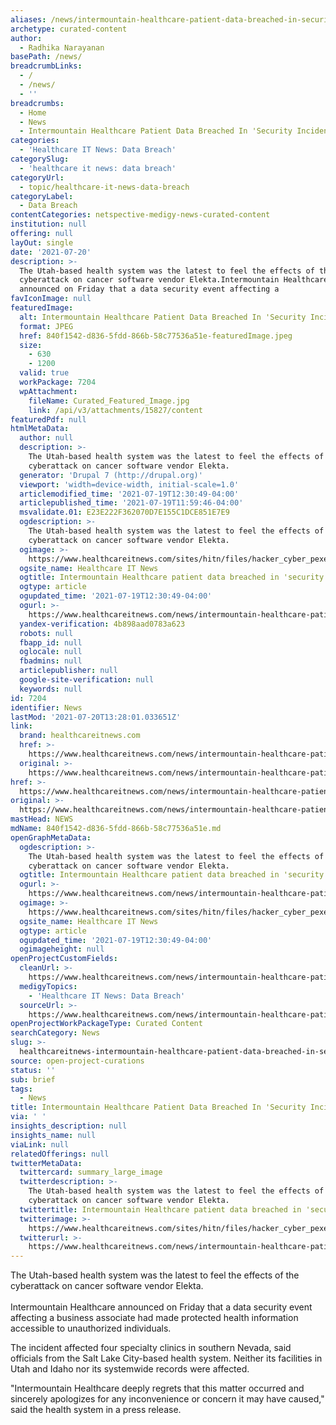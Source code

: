 ```yaml
---
aliases: /news/intermountain-healthcare-patient-data-breached-in-security-incident
archetype: curated-content
author:
  - Radhika Narayanan
basePath: /news/
breadcrumbLinks:
  - /
  - /news/
  - ''
breadcrumbs:
  - Home
  - News
  - Intermountain Healthcare Patient Data Breached In 'Security Incident'
categories:
  - 'Healthcare IT News: Data Breach'
categorySlug:
  - 'healthcare it news: data breach'
categoryUrl:
  - topic/healthcare-it-news-data-breach
categoryLabel:
  - Data Breach
contentCategories: netspective-medigy-news-curated-content
institution: null
offering: null
layOut: single
date: '2021-07-20'
description: >-
  The Utah-based health system was the latest to feel the effects of the
  cyberattack on cancer software vendor Elekta.Intermountain Healthcare
  announced on Friday that a data security event affecting a 
favIconImage: null
featuredImage:
  alt: Intermountain Healthcare Patient Data Breached In 'Security Incident'
  format: JPEG
  href: 840f1542-d836-5fdd-866b-58c77536a51e-featuredImage.jpeg
  size:
    - 630
    - 1200
  valid: true
  workPackage: 7204
  wpAttachment:
    fileName: Curated_Featured_Image.jpg
    link: /api/v3/attachments/15827/content
featuredPdf: null
htmlMetaData:
  author: null
  description: >-
    The Utah-based health system was the latest to feel the effects of the
    cyberattack on cancer software vendor Elekta.
  generator: 'Drupal 7 (http://drupal.org)'
  viewport: 'width=device-width, initial-scale=1.0'
  articlemodified_time: '2021-07-19T12:30:49-04:00'
  articlepublished_time: '2021-07-19T11:59:46-04:00'
  msvalidate.01: E23E222F362070D7E155C1DCE851E7E9
  ogdescription: >-
    The Utah-based health system was the latest to feel the effects of the
    cyberattack on cancer software vendor Elekta.
  ogimage: >-
    https://www.healthcareitnews.com/sites/hitn/files/hacker_cyber_pexels_1200.jpg
  ogsite_name: Healthcare IT News
  ogtitle: Intermountain Healthcare patient data breached in 'security incident'
  ogtype: article
  ogupdated_time: '2021-07-19T12:30:49-04:00'
  ogurl: >-
    https://www.healthcareitnews.com/news/intermountain-healthcare-patient-data-breached-security-incident
  yandex-verification: 4b898aad0783a623
  robots: null
  fbapp_id: null
  oglocale: null
  fbadmins: null
  articlepublisher: null
  google-site-verification: null
  keywords: null
id: 7204
identifier: News
lastMod: '2021-07-20T13:28:01.033651Z'
link:
  brand: healthcareitnews.com
  href: >-
    https://www.healthcareitnews.com/news/intermountain-healthcare-patient-data-breached-security-incident
  original: >-
    https://www.healthcareitnews.com/news/intermountain-healthcare-patient-data-breached-security-incident
href: >-
  https://www.healthcareitnews.com/news/intermountain-healthcare-patient-data-breached-security-incident
original: >-
  https://www.healthcareitnews.com/news/intermountain-healthcare-patient-data-breached-security-incident
mastHead: NEWS
mdName: 840f1542-d836-5fdd-866b-58c77536a51e.md
openGraphMetaData:
  ogdescription: >-
    The Utah-based health system was the latest to feel the effects of the
    cyberattack on cancer software vendor Elekta.
  ogtitle: Intermountain Healthcare patient data breached in 'security incident'
  ogurl: >-
    https://www.healthcareitnews.com/news/intermountain-healthcare-patient-data-breached-security-incident
  ogimage: >-
    https://www.healthcareitnews.com/sites/hitn/files/hacker_cyber_pexels_1200.jpg
  ogsite_name: Healthcare IT News
  ogtype: article
  ogupdated_time: '2021-07-19T12:30:49-04:00'
  ogimageheight: null
openProjectCustomFields:
  cleanUrl: >-
    https://www.healthcareitnews.com/news/intermountain-healthcare-patient-data-breached-security-incident
  medigyTopics:
    - 'Healthcare IT News: Data Breach'
  sourceUrl: >-
    https://www.healthcareitnews.com/news/intermountain-healthcare-patient-data-breached-security-incident
openProjectWorkPackageType: Curated Content
searchCategory: News
slug: >-
  healthcareitnews-intermountain-healthcare-patient-data-breached-in-security-incident
source: open-project-curations
status: ''
sub: brief
tags:
  - News
title: Intermountain Healthcare Patient Data Breached In 'Security Incident'
via: ' '
insights_description: null
insights_name: null
viaLink: null
relatedOfferings: null
twitterMetaData:
  twittercard: summary_large_image
  twitterdescription: >-
    The Utah-based health system was the latest to feel the effects of the
    cyberattack on cancer software vendor Elekta.
  twittertitle: Intermountain Healthcare patient data breached in 'security incident'
  twitterimage: >-
    https://www.healthcareitnews.com/sites/hitn/files/hacker_cyber_pexels_1200.jpg
  twitterurl: >-
    https://www.healthcareitnews.com/news/intermountain-healthcare-patient-data-breached-security-incident
---
```

<p>The Utah-based health system was the latest to feel the effects of the cyberattack on cancer software vendor Elekta.<br><br>Intermountain Healthcare announced on Friday that a data security event affecting a business associate had made protected health information accessible to unauthorized individuals. &nbsp;</p><p>The incident affected four specialty clinics in southern Nevada, said officials from the Salt Lake City-based health system. Neither its facilities in Utah and Idaho nor its systemwide records were affected. &nbsp;</p><p>"Intermountain Healthcare deeply regrets that this matter occurred and sincerely apologizes for any inconvenience or concern it may have caused," said the health system in a press release.&nbsp; &nbsp;</p>